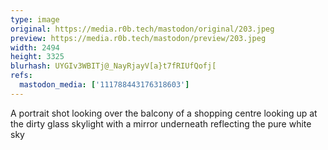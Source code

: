```yaml
---
type: image
original: https://media.r0b.tech/mastodon/original/203.jpeg
preview: https://media.r0b.tech/mastodon/preview/203.jpeg
width: 2494
height: 3325
blurhash: UYGIv3WBITj@_NayRjayV[a}t7fRIUfQofj[
refs:
  mastodon_media: ['111788443176318603']
---
```


A portrait shot looking over the balcony of a shopping centre looking up at the dirty glass skylight with a mirror underneath reflecting the pure white sky

